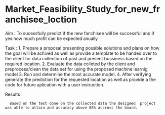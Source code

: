 # Market_Feasibility_Study_for_new_franchisee_loction

Aim   : To sucessfully predict if the new fanchisee will be successful and if yes how much profit can be expected anually

Task  : 1. Prepare a proposal presenting possible solutions and plans on how the goal will be achived as well as provide a template to be handed over to the client for              data collection of past and present bussiness based on the required location. 
        2. Evaluate the data colleted by the client and preprocess/clean the data set for using the proposed machine learnig model
        3. Run and determine the most accurate model.
        4. After verifying generate the prediction for the requested location as well as provide a the code for future aplication with a user instruction.
        
 Results
      
      Based on the test done on the collected data the designed  project was able to attain and accuracy above 85% accross the board.
